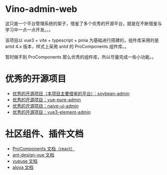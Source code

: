 # Vino-admin-web

这只是一个平台管理系统的架子，借鉴了多个优秀的开源平台，就是在不断借鉴与学习中一点一点开发。。。

该项目以 vue3 + vite + typescript + pinia 为基础进行搭建的，组件库采用的是 antd 4.x 版本，样式上采用 antd 的 ProComponents 组件库。。

暂时做不到 ProComponents 那么优秀的组件库，所以尽量完成一些小功能。。

# 优秀的开源项目

- [优秀的开源项目（本项目主要借鉴的平台）：soybean-admin](https://github.com/honghuangdc/soybean-admin)
- [优秀的开源项目：vue-pure-admin](https://github.com/pure-admin/vue-pure-admin)
- [优秀的开源项目：naive-ui-admin](https://github.com/jekip/naive-ui-admin)
- [优秀的开源项目：vue3-element-admin](https://gitee.com/youlaiorg/vue3-element-admin)

# 社区组件、插件文档

- [ProComponents 文档（react）](https://procomponents.ant.design/)
- [ant-design-vue 文档](https://next.antdv.com/components/overview-cn)
- [vueuse 文档](https://vueuse.org/)
- [alova 文档](https://alova.js.org/zh-CN/)
